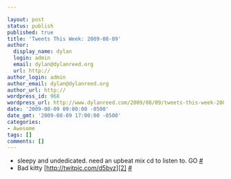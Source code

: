 ```yaml
---

layout: post
status: publish
published: true
title: 'Tweets This Week: 2009-08-09'
author:
  display_name: dylan
  login: admin
  email: dylan@dylanreed.org
  url: http://
author_login: admin
author_email: dylan@dylanreed.org
author_url: http://
wordpress_id: 968
wordpress_url: http://www.dylanreed.com/2009/08/09/tweets-this-week-2009-08-09/
date: '2009-08-09 09:00:00 -0500'
date_gmt: '2009-08-09 17:00:00 -0500'
categories:
- Awesome
tags: []
comments: []
---
```


  * sleepy and undedicated. need an upbeat mix cd to listen to. GO [#][1]
  * Bad kitty [http://twitpic.com/d5bvz][2] [#][3]
  


   [1]: http://twitter.com/awesomeguy/statuses/3148744017
   [2]: http://twitpic.com/d5bvz
   [3]: http://twitter.com/awesomeguy/statuses/3192541192

